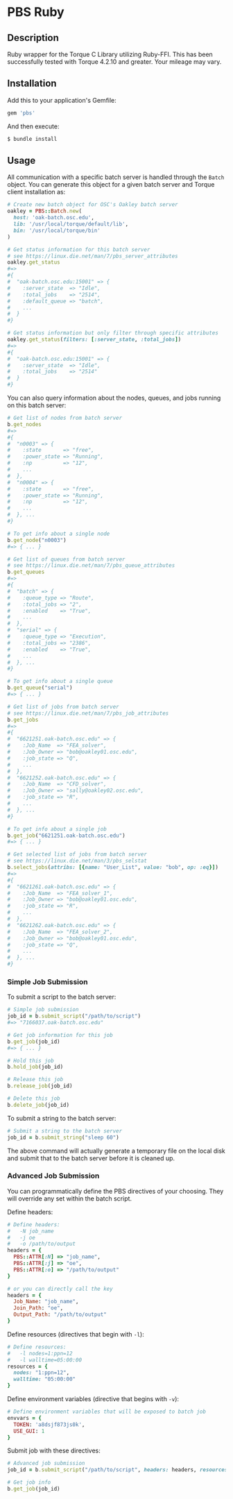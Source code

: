 # PBS Ruby

## Description

Ruby wrapper for the Torque C Library utilizing Ruby-FFI. This has been
successfully tested with Torque 4.2.10 and greater. Your mileage may vary.

## Installation

Add this to your application's Gemfile:

```ruby
gem 'pbs'
```

And then execute:

```bash
$ bundle install
```

## Usage

All communication with a specific batch server is handled through the `Batch`
object. You can generate this object for a given batch server and Torque client
installation as:

```ruby
# Create new batch object for OSC's Oakley batch server
oakley = PBS::Batch.new(
  host: 'oak-batch.osc.edu',
  lib: '/usr/local/torque/default/lib',
  bin: '/usr/local/torque/bin'
)

# Get status information for this batch server
# see https://linux.die.net/man/7/pbs_server_attributes
oakley.get_status
#=>
#{
#  "oak-batch.osc.edu:15001" => {
#    :server_state  => "Idle",
#    :total_jobs    => "2514",
#    :default_queue => "batch",
#    ...
#  }
#}

# Get status information but only filter through specific attributes
oakley.get_status(filters: [:server_state, :total_jobs])
#=>
#{
#  "oak-batch.osc.edu:15001" => {
#    :server_state  => "Idle",
#    :total_jobs    => "2514"
#  }
#}
```

You can also query information about the nodes, queues, and jobs running on
this batch server:

```ruby
# Get list of nodes from batch server
b.get_nodes
#=>
#{
#  "n0003" => {
#    :state       => "free",
#    :power_state => "Running",
#    :np          => "12",
#    ...
#  },
#  "n0004" => {
#    :state       => "free",
#    :power_state => "Running",
#    :np          => "12",
#    ...
#  }, ...
#}

# To get info about a single node
b.get_node("n0003")
#=> { ... }

# Get list of queues from batch server
# see https://linux.die.net/man/7/pbs_queue_attributes
b.get_queues
#=>
#{
#  "batch" => {
#    :queue_type => "Route",
#    :total_jobs => "2",
#    :enabled    => "True",
#    ...
#  },
#  "serial" => {
#    :queue_type => "Execution",
#    :total_jobs => "2386",
#    :enabled    => "True",
#    ...
#  }, ...
#}

# To get info about a single queue
b.get_queue("serial")
#=> { ... }

# Get list of jobs from batch server
# see https://linux.die.net/man/7/pbs_job_attributes
b.get_jobs
#=>
#{
#  "6621251.oak-batch.osc.edu" => {
#    :Job_Name  => "FEA_solver",
#    :Job_Owner => "bob@oakley01.osc.edu",
#    :job_state => "Q",
#    ...
#  },
#  "6621252.oak-batch.osc.edu" => {
#    :Job_Name  => "CFD_solver",
#    :Job_Owner => "sally@oakley02.osc.edu",
#    :job_state => "R",
#    ...
#  }, ...
#}

# To get info about a single job
b.get_job("6621251.oak-batch.osc.edu")
#=> { ... }

# Get selected list of jobs from batch server
# see https://linux.die.net/man/3/pbs_selstat
b.select_jobs(attribs: [{name: "User_List", value: "bob", op: :eq}])
#=>
#{
#  "6621261.oak-batch.osc.edu" => {
#    :Job_Name  => "FEA_solver_1",
#    :Job_Owner => "bob@oakley01.osc.edu",
#    :job_state => "R",
#    ...
#  },
#  "6621262.oak-batch.osc.edu" => {
#    :Job_Name  => "FEA_solver_2",
#    :Job_Owner => "bob@oakley01.osc.edu",
#    :job_state => "Q",
#    ...
#  }, ...
#}
```

### Simple Job Submission

To submit a script to the batch server:

```ruby
# Simple job submission
job_id = b.submit_script("/path/to/script")
#=> "7166037.oak-batch.osc.edu"

# Get job information for this job
b.get_job(job_id)
#=> { ... }

# Hold this job
b.hold_job(job_id)

# Release this job
b.release_job(job_id)

# Delete this job
b.delete_job(job_id)
```

To submit a string to the batch server:

```ruby
# Submit a string to the batch server
job_id = b.submit_string("sleep 60")
```

The above command will actually generate a temporary file on the local disk and
submit that to the batch server before it is cleaned up.

### Advanced Job Submission

You can programmatically define the PBS directives of your choosing. They will
override any set within the batch script.

Define headers:

```ruby
# Define headers:
#   -N job_name
#   -j oe
#   -o /path/to/output
headers = {
  PBS::ATTR[:N] => "job_name",
  PBS::ATTR[:j] => "oe",
  PBS::ATTR[:o] => "/path/to/output"
}

# or you can directly call the key
headers = {
  Job_Name: "job_name",
  Join_Path: "oe",
  Output_Path: "/path/to/output"
}
```

Define resources (directives that begin with `-l`):

```ruby
# Define resources:
#   -l nodes=1:ppn=12
#   -l walltime=05:00:00
resources = {
  nodes: "1:ppn=12",
  walltime: "05:00:00"
}
```

Define environment variables (directive that begins with `-v`):

```ruby
# Define environment variables that will be exposed to batch job
envvars = {
  TOKEN: 'a8dsjf873js0k',
  USE_GUI: 1
}
```

Submit job with these directives:

```ruby
# Advanced job submission
job_id = b.submit_script("/path/to/script", headers: headers, resources: resources, envvars: envvars)

# Get job info
b.get_job(job_id)
```
